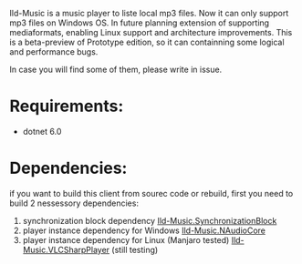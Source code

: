 Ild-Music is a music player to liste local mp3 files. 
Now it can only support mp3 files on Windows OS.
In future planning extension of supporting mediaformats, enabling Linux support and architecture improvements.
This is a beta-preview of Prototype edition, so it can containning some logical and performance bugs.

In case you will find some of them, please write in issue.



# Requirements:

- dotnet 6.0

# Dependencies:

if you want to build this client from sourec code or rebuild, first you need to build 2 nessessory dependencies:
  1) synchronization block dependency [Ild-Music.SynchronizationBlock](https://github.com/ggghosthat/Ild-Music.SynchronizationBlock)
  2) player instance dependency for Windows [Ild-Music.NAudioCore](https://github.com/ggghosthat/Ild-Music.NAudioPlayerCore)
  3) player instance dependency for Linux (Manjaro tested) [Ild-Music.VLCSharpPlayer](https://github.com/ggghosthat/Ild-Music.VLCSharpPlayer) (still testing)
